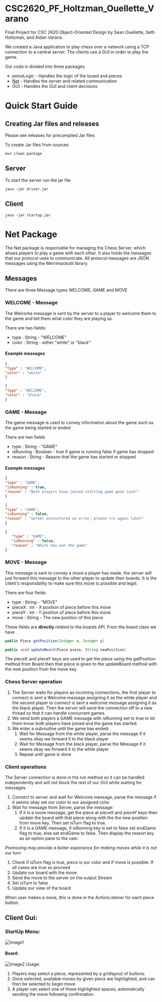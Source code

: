 # CSC2620_PF_Holtzman_Ouellette_Varano
Final Project for CSC 2620 Object-Oriented Design by Sean Ouellette, Seth Holtzman, and Aidan Varano. 


We created a Java application to play chess over a network using a TCP connection to a central server. The clients use a GUI
in order to play the game.

Our code is divided into three packages
- peiceLogic - Handles the logic of the board and pieces
- [Net](#net-package) - Handles the server and related communication
- GUI - Handles the GUI and client decisions 

# Quick Start Guide
## Creating Jar files and releases
Please see releases for precompiled Jar files

To create Jar files from sources
```shell
mvn clean package 
```
## Server
To start the server run the jar file

```Shell
java -jar driver.jar
```

## Client 
````Shell
java -jar startup.jar
````
# Net Package
The Net package is responsible for managing the Chess Server, which allows players to play a game with each other. It also holds the messages that our protocol uses to communicate. All protocol messages are JSON messages using the Merrimackutil library. 

## Messages
There are three Message types WELCOME, GAME and MOVE

### WELCOME - Message
The Welcome message is sent by the server to a player to welcome them to the game and tell them what color they are playing as.

There are two fields:

- type : String - "WELCOME"
- color : String - either "white" or "black"

#### Example messages
```JSON
{
"type" : "WELCOME",
"color" : "white"
}
```
```JSON
{
"type" : "WELCOME",
"color" : "black"
}
```

### GAME - Message
The game message is used to convey information about the game such as the game being started or ended

There are two fields
- type : String - "GAME"
- isRunning : Boolean - true if game is running false if game has stopped
- reason : String - Reason that the game has started or stopped

#### Example messages
```JSON
{
"type" : "GAME",
"isRunning" : true,
"reason" : "Both players have joined starting game good luck!"
}
```
```JSON
{
"type" : "GAME",
"isRunning" : false,
"reason" : "Server encountered an error, please try again later"
}
```
```JSON
{
   "type" : "GAME",
   "isRunning" : false,
   "reason" : "White has won the game"
}
```

### MOVE - Message
This message is sent to convey a move a player has made, the server will just forward this message to the other player to update their boards. It is the client's responsibility to make sure this move is possible and legal. 

There are four fields
- type : String - "MOVE"
- pieceX : int - X position of piece before this move
- pieceY : int - Y position of piece before this move
- move : String - The new position of this piece 

These fields are **directly** related to the boards API. From the board class we have 
```java
public Piece getPosition(Integer x, Integer y)

public void updateBoard(Piece piece, String newPosition)
```

The pieceX and pieceY keys are used to get the piece using the getPosition method from Board then that piece is given to the updateBoard method with the new position from the move key. 

### Chess Server operation
1. The Server waits for players as incoming connections, the first player to connect is sent a Welcome message assigning it as the white player and the second player to connect is sent a welcome message assigning it as the black player. Then the server will send the connection off to a new thread so that it can handle concurrent games.
2. We send both players a GAME message with isRunning set to true to let them know both players have joined and the game has started.
3. We enter a subroutine until the game has ended:
    1. Wait for Message from the white player, parse the message if it seems okay we forward it to the black player
    2. Wait for Message from the black player, parse the Message if it seems okay we forward it to the white player
    3. Repeat until game is done

### Client operations 
The Server connection is done in the run method so it can be handled independently and will not block the rest of our GUI while waiting for messages.

1. Connect to server and wait for Welcome message, parse the message if it seems okay set our color to our assigned color
2. Wait for message from Server, parse the message:
    1. If it is a move message, get the piece at pieceX and pieceY keys then update the board with that piece along with the the new position from move key. Then set isTurn flag to true.
    2. If it is a GAME message, if isRunning key is set to false set endGame flag to true, else set endGame to false. Then display the reason key as an option pane to the user.

*Premoving may provide a better experience for making moves while it is not our turn*
1. Check if isTurn flag is true, piece is our color and if move is possible. If all cases are true so proceed
2. Update our board with the move
3. Send the move to the server on the output Stream
4. Set isTurn to false
5. Update our view of the board

When user makes a move, this is done in the ActionListener for each piece button.

## Client Gui: 

### StartUp Menu:

![image1](https://github.com/vern3432/CSC2620_PF_Holtzman_Ouellette_Varano/assets/111017456/1bbd1ce7-c185-4027-8ec9-e664e44b098f)

#### Board:

![image2](https://github.com/vern3432/CSC2620_PF_Holtzman_Ouellette_Varano/assets/111017456/cb331cb1-265b-4e6c-8fa1-e7f626897ce2)
Usage:
1. Players may select a piece, represented by a gridlayout of buttons. 
2. Once selected, available moves by given piece are highlighted, and can then be selected to begin move.
3. A player can select one of these highlighted spaces, automatically sending the move following  confirmation. 


